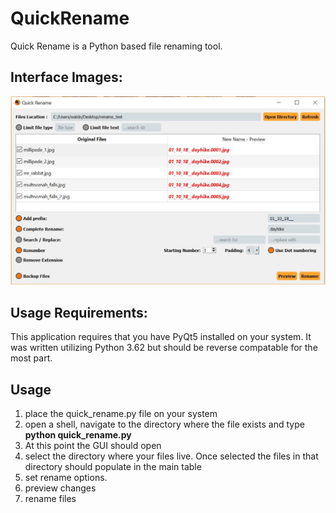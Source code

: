 # QuickRename
Quick Rename is a Python based file renaming tool.

## Interface Images:
![Example Image](/images/preview.jpg)

## Usage Requirements:
This application requires that you have PyQt5 installed on your system. It was written utilizing Python 3.62 but should be reverse compatable for the most part.

## Usage
1. place the quick_rename.py file on your system
2. open a shell, navigate to the directory where the file exists and type <b> python  quick_rename.py </b>
3. At this point the GUI should open
4. select the directory where your files live. Once selected the files in that directory should populate in the main table
5. set rename options. 
6. preview changes
7. rename files

